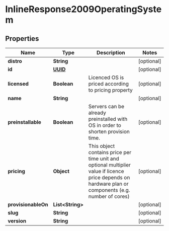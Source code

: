 
# InlineResponse2009OperatingSystem

## Properties
Name | Type | Description | Notes
------------ | ------------- | ------------- | -------------
**distro** | **String** |  |  [optional]
**id** | [**UUID**](UUID.md) |  |  [optional]
**licensed** | **Boolean** | Licenced OS is priced according to pricing property |  [optional]
**name** | **String** |  |  [optional]
**preinstallable** | **Boolean** | Servers can be already preinstalled with OS in order to shorten provision time. |  [optional]
**pricing** | **Object** | This object contains price per time unit and optional multiplier value if licence price depends on hardware plan or components (e.g. number of cores) |  [optional]
**provisionableOn** | **List&lt;String&gt;** |  |  [optional]
**slug** | **String** |  |  [optional]
**version** | **String** |  |  [optional]



